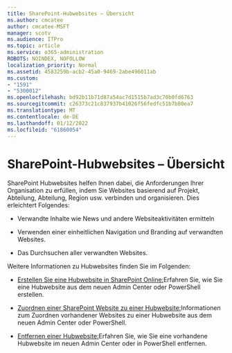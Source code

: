```yaml
---
title: SharePoint-Hubwebsites – Übersicht
ms.author: cmcatee
author: cmcatee-MSFT
manager: scotv
ms.audience: ITPro
ms.topic: article
ms.service: o365-administration
ROBOTS: NOINDEX, NOFOLLOW
localization_priority: Normal
ms.assetid: 4583259b-acb2-45a0-9469-2abe496011ab
ms.custom:
- "1591"
- "5300012"
ms.openlocfilehash: bd92b11b71d87a54ac7d1515b7ad3c70b0fd6763
ms.sourcegitcommit: c26373c21c837937b41026f56fedfc51b7b80ea7
ms.translationtype: MT
ms.contentlocale: de-DE
ms.lasthandoff: 01/12/2022
ms.locfileid: "61860054"
---
```

# <a name="sharepoint-hub-sites-overview"></a>SharePoint-Hubwebsites – Übersicht

SharePoint Hubwebsites helfen Ihnen dabei, die Anforderungen Ihrer Organisation zu erfüllen, indem Sie Websites basierend auf Projekt, Abteilung, Abteilung, Region usw. verbinden und organisieren. Dies erleichtert Folgendes:

- Verwandte Inhalte wie News und andere Websiteaktivitäten ermitteln

- Verwenden einer einheitlichen Navigation und Branding auf verwandten Websites. 

- Das Durchsuchen aller verwandten Websites.

Weitere Informationen zu Hubwebsites finden Sie im Folgenden:
- [Erstellen Sie eine Hubwebsite in SharePoint Online:](https://docs.microsoft.com/sharepoint/create-hub-site)Erfahren Sie, wie Sie eine Hubwebsite aus dem neuen Admin Center oder PowerShell erstellen.

- [Zuordnen einer SharePoint Website zu einer Hubwebsite:](https://support.office.com/article/associate-a-sharepoint-site-with-a-hub-site-ae0009fd-af04-4d3d-917d-88edb43efc05)Informationen zum Zuordnen vorhandener Websites zu einer Hubwebsite aus dem neuen Admin Center oder PowerShell.

- [Entfernen einer Hubwebsite:](https://docs.microsoft.com/sharepoint/remove-hub-site)Erfahren Sie, wie Sie eine vorhandene Hubwebsite im neuen Admin Center oder in PowerShell entfernen.

